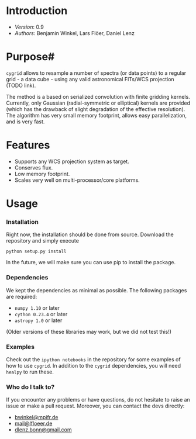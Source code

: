 # Introduction #

- *Version*: 0.9
- *Authors*: Benjamin Winkel, Lars Flöer, Daniel Lenz

# Purpose#

`cygrid` allows to resample a number of spectra (or data points) to a regular grid - a data cube - using any valid astronomical FITs/WCS projection (TODO link).

The method is a based on serialized convolution with finite gridding kernels. Currently, only Gaussian (radial-symmetric or elliptical) kernels are provided (which has the drawback of slight degradation of the effective resolution). The algorithm has very small memory footprint, allows easy parallelization, and is very fast.

# Features

* Supports any WCS projection system as target.
* Conserves flux.
* Low memory footprint.
* Scales very well on multi-processor/core platforms.

# Usage #

### Installation ###

Right now, the installation should be done from source. Download the repository
and simply execute

```
python setup.py install
```

In the future, we will make sure you can use pip to install the package.

### Dependencies ###

We kept the dependencies as minimal as possible. The following packages are
required:
* `numpy 1.10` or later
* `cython 0.23.4` or later
* `astropy 1.0` or later

(Older versions of these libraries may work, but we did not test this!)

### Examples ###

Check out the `ipython notebooks` in the repository for some examples of how to
use `cygrid`. In addition to the `cygrid` dependencies, you will need `healpy`
to run these.

### Who do I talk to? ###

If you encounter any problems or have questions, do not hesitate to raise an
issue or make a pull request. Moreover, you can contact the devs directly:

* <bwinkel@mpifr.de>
* <mail@lfloeer.de>
* <dlenz.bonn@gmail.com>
